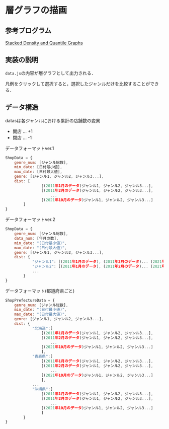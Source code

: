 # 層グラフの描画

## 参考プログラム

[Stacked Density and Quantile Graphs](http://bl.ocks.org/NPashaP/113f7fea0751fa1513e1)

## 実装の説明

`data.js`の内容が層グラフとして出力される．

凡例をクリックして選択すると，選択したジャンルだけを比較することができる．

## データ構造

datasは各ジャンルにおける累計の店舗数の変異

- 開店 ... +1
- 閉店 ... -1

データフォーマットver.1

```javaScript
ShopData = {
    genre_num: [ジャンル総数],
    min_date: [日付最小値], 
    max_date: [日付最大値],
    genre: [ジャンル1, ジャンル2, ジャンル3...], 
    dist: [
                [(2011年1月のデータ)ジャンル1, ジャンル2, ジャンル3...],
                [(2011年2月のデータ)ジャンル1, ジャンル2, ジャンル3...],
                    ...
                [(2021年10月のデータ)ジャンル1, ジャンル2, ジャンル3...]
        ]
}
```

データフォーマットver.2

```javaScript
ShopData = {
    genre_num: [ジャンル総数],
    data_num: [年月の数],
    min_date: "(日付最小値)", 
    max_date: "(日付最大値)",
    genre: [ジャンル1, ジャンル2, ジャンル3...], 
    dist: {
            "ジャンル1": [(2011年1月のデータ), (2011年2月のデータ)... (2021年10月のデータ)],
            "ジャンル2": [(2011年1月のデータ), (2011年2月のデータ)... (2021年10月のデータ)],
            ...
        }
}
```

データフォーマット(都道府県ごと)

```javaScript
ShopPrefectureData = {
    genre_num: [ジャンル総数],
    min_date: "(日付最小値)", 
    max_date: "(日付最大値)",
    genre: [ジャンル1, ジャンル2, ジャンル3...], 
    dist: {
            "北海道":[
                [(2011年1月のデータ)ジャンル1, ジャンル2, ジャンル3...],
                [(2011年2月のデータ)ジャンル1, ジャンル2, ジャンル3...],
                    ...
                [(2021年10月のデータ)ジャンル1, ジャンル2, ジャンル3...]
                ],
            "青森県":[
                [(2011年1月のデータ)ジャンル1, ジャンル2, ジャンル3...],
                [(2011年2月のデータ)ジャンル1, ジャンル2, ジャンル3...],
                    ...
                [(2021年10月のデータ)ジャンル1, ジャンル2, ジャンル3...]
                ],
            ...
            "沖縄県":[
                [(2011年1月のデータ)ジャンル1, ジャンル2, ジャンル3...],
                [(2011年2月のデータ)ジャンル1, ジャンル2, ジャンル3...],
                    ...
                [(2021年10月のデータ)ジャンル1, ジャンル2, ジャンル3...]
                ]
        }
}
```



